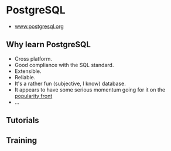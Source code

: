 # PostgreSQL

 * www.postgresql.org

## Why learn PostgreSQL

 * Cross platform.
 * Good compliance with the SQL standard.
 * Extensible.
 * Reliable.
 * It's a rather fun (subjective, I know) database.
 * It appears to have some serious momentum going for it on the [popularity front](popularity.md)
 * ...

## Tutorials

## Training
